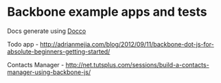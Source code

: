 # Backbone example apps and tests

Docs generate using [Docco](http://jashkenas.github.com/docco/)

Todo app - <http://adrianmejia.com/blog/2012/09/11/backbone-dot-js-for-absolute-beginners-getting-started/>

Contacts Manager - <http://net.tutsplus.com/sessions/build-a-contacts-manager-using-backbone-js/>